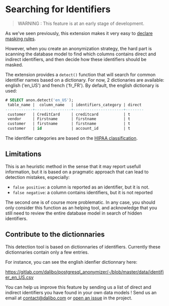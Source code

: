 Searching for Identifiers
===============================================================================

> WARNING : This feature is at an early stage of development.

As we've seen previously, this extension makes it very easy to
[declare masking rules].

[declare masking rules]: declare_masking_rules/

However, when you create an anonymization strategy, the hard part is
scanning the database model to find which columns contains direct and indirect
identifiers, and then decide how these identifiers should be masked.

The extension provides a `detect()` function that will search for common
identifier names based on a dictionary. For now, 2 dictionaries are available:
english ('en_US') and french ('fr_FR'). By default, the english dictionary is
used:

```sql
# SELECT anon.detect('en_US');
 table_name |  column_name   | identifiers_category | direct
------------+----------------+----------------------+--------
 customer   | CreditCard     | creditcard           | t
 vendor     | Firstname      | firstname            | t
 customer   | firstname      | firstname            | t
 customer   | id             | account_id           | t
```

The identifier categories are based on the [HIPAA classification].

[HIPAA classification]: https://www.luc.edu/its/aboutits/itspoliciesguidelines/hipaainformation/18hipaaidentifiers/

Limitations
---------------------------------------------------------------------------------

This is an heuristic method in the sense that it may report usefull information,
but it is based on a pragmatic approach that can lead to detection mistakes,
especially:

* `false positive`: a column is reported as an identifier, but it is not.
* `false negative`: a column contains identifiers, but it is not reported

The second one is of course more problematic. In any case, you should only
consider this function as an helping tool, and acknowledge that you still need
to review the entire database model in search of hidden identifiers.

Contribute to the dictionnaries
---------------------------------------------------------------------------------

This detection tool is based on dictionnaries of identifiers. Currently these
dictionnaries contain only a few entries.

For instance, you can see the english idenfier dictionnary here:

<https://gitlab.com/dalibo/postgresql_anonymizer/-/blob/master/data/identifier_en_US.csv>

You can help us improve this feature by sending us a list of direct and
indirect identifiers you have found in your own data models ! Send us an
email at <contact@dalibo.com> or [open an issue] in the project.

[open an issue]: https://gitlab.com/dalibo/postgresql_anonymizer/-/issues

